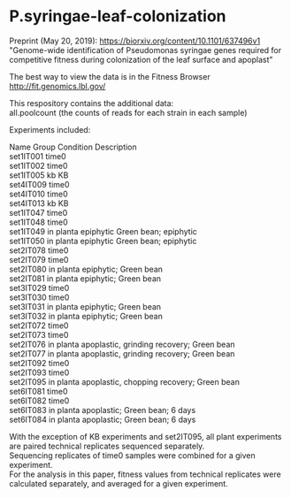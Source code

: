 # P.syringae-leaf-colonization

Preprint (May 20, 2019):
https://biorxiv.org/content/10.1101/637496v1  
"Genome-wide identification of Pseudomonas syringae genes required for competitive fitness during colonization of the leaf surface and apoplast"  

The best way to view the data is in the Fitness Browser  
http://fit.genomics.lbl.gov/

This respository contains the additional data:  
all.poolcount (the counts of reads for each strain in each sample)

Experiments included:

Name	Group	Condition	Description  
set1IT001 time0  
set1IT002 time0  
set1IT005	kb		KB  
set4IT009 time0  
set4IT010 time0  
set4IT013	kb		KB  
set1IT047 time0  
set1IT048 time0  
set1IT049	in planta	epiphytic	Green bean; epiphytic  
set1IT050	in planta	epiphytic	Green bean; epiphytic  
set2IT078 time0  
set2IT079 time0  
set2IT080	in planta		epiphytic; Green bean  
set2IT081	in planta		epiphytic; Green bean  
set3IT029 time0  
set3IT030 time0  
set3IT031	in planta		epiphytic; Green bean  
set3IT032	in planta		epiphytic; Green bean  
set2IT072 time0  
set2IT073 time0  
set2IT076	in planta		apoplastic, grinding recovery; Green bean  
set2IT077	in planta		apoplastic, grinding recovery; Green bean  
set2IT092 time0  
set2IT093 time0  
set2IT095	in planta		apoplastic, chopping recovery; Green bean  
set6IT081 time0  
set6IT082 time0  
set6IT083	in planta		apoplastic; Green bean; 6 days  
set6IT084	in planta		apoplastic; Green bean; 6 days  


With the exception of KB experiments and set2IT095, all plant experiments are paired technical replicates sequenced separately.  
Sequencing replicates of time0 samples were combined for a given experiment.  
For the analysis in this paper, fitness values from technical replicates were calculated separately, and averaged for a given experiment. 
